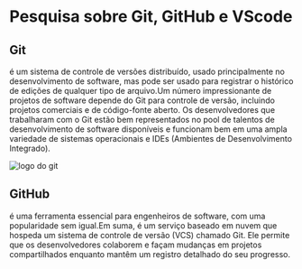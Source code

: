 # Pesquisa sobre Git, GitHub e VScode

## Git
é um sistema de controle de versões distribuído, usado principalmente no desenvolvimento de software, mas pode ser usado para registrar o histórico de edições de qualquer tipo de arquivo.Um número impressionante de projetos de software depende do Git para controle de versão, incluindo projetos comerciais e de código-fonte aberto. Os desenvolvedores que trabalharam com o Git estão bem representados no pool de talentos de desenvolvimento de software disponíveis e funcionam bem em uma ampla variedade de sistemas operacionais e IDEs (Ambientes de Desenvolvimento Integrado).

![logo do git](https://www.google.com/imgres?q=o%20que%20%C3%A9%20git&imgurl=https%3A%2F%2Fblog.geekhunter.com.br%2Fwp-content%2Fuploads%2F2020%2F08%2Fcomandos-git.png&imgrefurl=https%3A%2F%2Fblog.geekhunter.com.br%2Fcomandos-git-mais-utilizados%2F&docid=ujjUvmVbQMRKGM&tbnid=20UyedfsZkpZmM&vet=12ahUKEwj83dWqoqyFAxXBrJUCHRFHCxAQM3oECBgQAA..i&w=1000&h=420&hcb=2&ved=2ahUKEwj83dWqoqyFAxXBrJUCHRFHCxAQM3oECBgQAA)








## GitHub
é uma ferramenta essencial para engenheiros de software, com uma popularidade sem igual.Em suma, é um serviço baseado em nuvem que hospeda um sistema de controle de versão (VCS) chamado Git. Ele permite que os desenvolvedores colaborem e façam mudanças em projetos compartilhados enquanto mantêm um registro detalhado do seu progresso.
